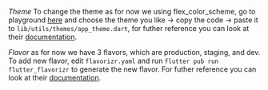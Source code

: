 *Theme*
To change the theme as for now we using flex_color_scheme, go to playground [here](https://flexcolorscheme.com/) and choose the theme you like -> copy the code -> paste it to `lib/utils/themes/app_theme.dart`, for futher reference you can look at their [documentation](https://pub.dev/packages/flex_color_scheme).

*Flavor*
as for now we have 3 flavors, which are production, staging, and dev. To add new flavor, edit `flavorizr.yaml` and run `flutter pub run flutter_flavorizr` to generate the new flavor. For futher reference you can look at their [documentation](https://pub.dev/packages/flutter_flavorizr).

